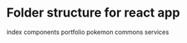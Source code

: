 # Folder structure for react app
index
  components
    portfolio
      pokemon
  commons
    services

